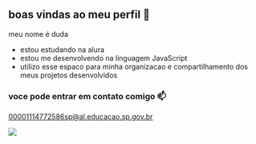 ## boas vindas ao meu perfil 💙

meu nome é duda

- estou estudando na alura
- estou me desenvolvendo na linguagem JavaScript
- utilizo esse espaco para minha organizacao e compartilhamento dos meus projetos desenvolvidos

### voce pode entrar em contato comigo 📫

00001114772586sp@al.educacao.sp.gov.br

![](https://media.tenor.com/wanDeabngygAAAAi/lejos-de-ti.gif)
